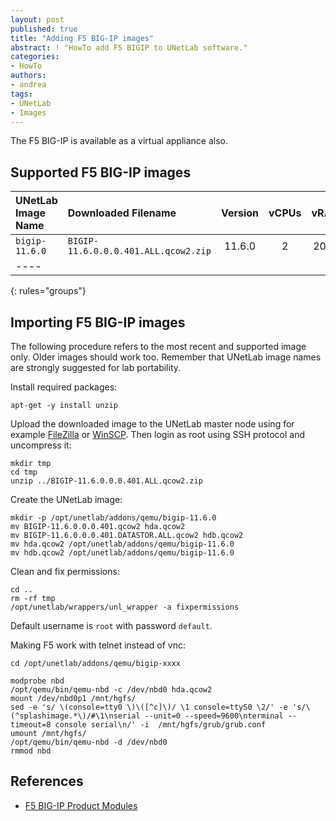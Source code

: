 ```yaml
---
layout: post
published: true
title: "Adding F5 BIG-IP images"
abstract: ! "HowTo add F5 BIGIP to UNetLab software."
categories:
- HowTo
authors:
- andrea
tags:
- UNetLab
- Images
---
```


The F5 BIG-IP is available as a virtual appliance also.

## Supported F5 BIG-IP images

| UNetLab Image Name | Downloaded Filename | Version | vCPUs | vRAM |
|:--|:--|:-:|:-:|:-:|
| `bigip-11.6.0` | `BIGIP-11.6.0.0.0.401.ALL.qcow2.zip` | 11.6.0 | 2 | 2048 |
|----
{: rules="groups"}

## Importing F5 BIG-IP images

The following procedure refers to the most recent and supported image only. Older images should work too. Remember that UNetLab image names are strongly suggested for lab portability.

Install required packages:

~~~
apt-get -y install unzip
~~~

Upload the downloaded image to the UNetLab master node using for example [FileZilla](https://filezilla-project.org/ "FileZilla") or [WinSCP](http://winscp.net/ "WinSCP"). Then login as root using SSH protocol and uncompress it:

~~~
mkdir tmp
cd tmp
unzip ../BIGIP-11.6.0.0.0.401.ALL.qcow2.zip
~~~

Create the UNetLab image:

~~~
mkdir -p /opt/unetlab/addons/qemu/bigip-11.6.0
mv BIGIP-11.6.0.0.0.401.qcow2 hda.qcow2
mv BIGIP-11.6.0.0.0.401.DATASTOR.ALL.qcow2 hdb.qcow2
mv hda.qcow2 /opt/unetlab/addons/qemu/bigip-11.6.0
mv hdb.qcow2 /opt/unetlab/addons/qemu/bigip-11.6.0
~~~

Clean and fix permissions:

~~~
cd ..
rm -rf tmp
/opt/unetlab/wrappers/unl_wrapper -a fixpermissions
~~~

Default username is `root` with password `default`.

Making F5 work with telnet instead of vnc:

~~~
cd /opt/unetlab/addons/qemu/bigip-xxxx

modprobe nbd
/opt/qemu/bin/qemu-nbd -c /dev/nbd0 hda.qcow2
mount /dev/nbd0p1 /mnt/hgfs/
sed -e 's/ \(console=tty0 \)\([^c]\)/ \1 console=ttyS0 \2/' -e 's/\(^splashimage.*\)/#\1\nserial --unit=0 --speed=9600\nterminal --timeout=8 console serial\n/' -i  /mnt/hgfs/grub/grub.conf
umount /mnt/hgfs/
/opt/qemu/bin/qemu-nbd -d /dev/nbd0
rmmod nbd
~~~

## References

* [F5 BIG-IP Product Modules](https://f5.com/products/big-ip "F5 BIG-IP Product Modules")
